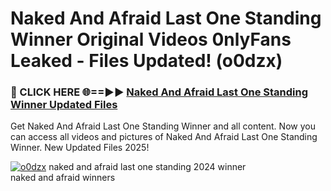 # Naked And Afraid Last One Standing Winner Original Videos 0nlyFans Leaked - Files Updated! (o0dzx)

<h3>🔴 CLICK HERE 🌐==►► <a href="https://tinyurl.com/yckcrads" rel="nofollow">Naked And Afraid Last One Standing Winner Updated Files</a></h3>

Get Naked And Afraid Last One Standing Winner and all content. Now you can access all videos and pictures of Naked And Afraid Last One Standing Winner. New Updated Files 2025!

[![o0dzx](https://i.imgur.com/hpKpOFt.gif)](https://tinyurl.com/yckcrads)
naked and afraid last one standing 2024 winner<br>
naked and afraid winners